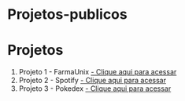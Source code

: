 # Projetos-publicos

<h1>Projetos</h1>

<ol>


  <li>
    Projeto 1 - FarmaUnix <a href="https://cgb102000.github.io/Projetos-publicos/FarmaUnix/src" target="_blank">- Clique aqui para acessar </a>
  </li>
  <li>
    Projeto 2 - Spotify <a href="https://cgb102000.github.io/Projetos-publicos/Spotify/" target="_blank">- Clique aqui para acessar </a>
  </li>
   <li>
    Projeto 3 - Pokedex <a href="https://cgb102000.github.io/Projetos-publicos/Pokedex/" target="_blank">- Clique aqui para acessar </a>
  </li>
  
</ol>




